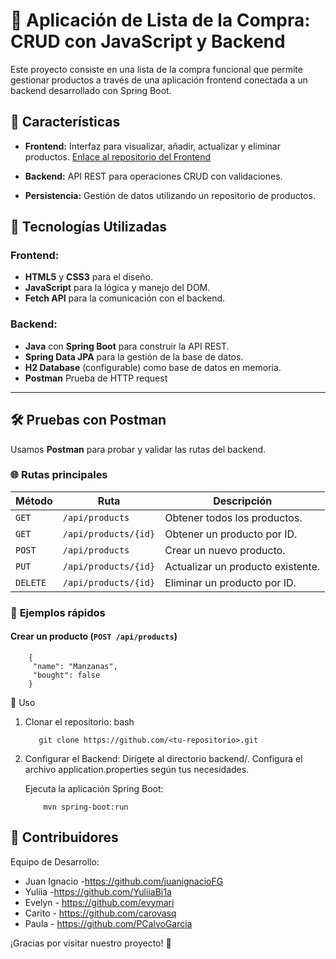 # 🛒 **Aplicación de Lista de la Compra: CRUD con JavaScript y Backend**

Este proyecto consiste en una lista de la compra funcional que permite gestionar productos a través de una aplicación frontend conectada a un backend desarrollado con Spring Boot.

## 🚀 **Características**

- **Frontend:** Interfaz para visualizar, añadir, actualizar y eliminar productos. [Enlace al repositorio del Frontend](https://github.com/LaFamiliaPaulinchi/shopping-list-frontend)

- **Backend:** API REST para operaciones CRUD con validaciones.
- **Persistencia:** Gestión de datos utilizando un repositorio de productos.

## 📝 **Tecnologías Utilizadas**

### Frontend:
- **HTML5** y **CSS3** para el diseño.
- **JavaScript** para la lógica y manejo del DOM.
- **Fetch API** para la comunicación con el backend.

### Backend:
- **Java** con **Spring Boot** para construir la API REST.
- **Spring Data JPA** para la gestión de la base de datos.
- **H2 Database** (configurable) como base de datos en memoria.
- **Postman** Prueba de  HTTP request

---


## 🛠️ **Pruebas con Postman**

Usamos **Postman** para probar y validar las rutas del backend.

### 🌐 **Rutas principales**

| Método  | Ruta                   | Descripción                          |
|---------|------------------------|--------------------------------------|
| `GET`   | `/api/products`        | Obtener todos los productos.         |
| `GET`   | `/api/products/{id}`   | Obtener un producto por ID.          |
| `POST`  | `/api/products`        | Crear un nuevo producto.             |
| `PUT`   | `/api/products/{id}`   | Actualizar un producto existente.    |
| `DELETE`| `/api/products/{id}`   | Eliminar un producto por ID.         |

### 🚀 **Ejemplos rápidos**

#### Crear un producto (`POST /api/products`)
    
        {
         "name": "Manzanas",
         "bought": false
        }


📖 Uso
1. Clonar el repositorio:
        bash
        
          git clone https://github.com/<tu-repositorio>.git
2. Configurar el Backend:
Dirígete al directorio backend/. 
Configura el archivo application.properties según tus necesidades.

    Ejecuta la aplicación Spring Boot:

           mvn spring-boot:run

## 🤝 Contribuidores

Equipo de Desarrollo:

- Juan Ignacio -https://github.com/juanignacioFG
- Yuliia  -https://github.com/YuliiaBi1a
- Evelyn - https://github.com/evymari
- Carito - https://github.com/carovasq
- Paula - https://github.com/PCalvoGarcia


¡Gracias por visitar nuestro proyecto! 🎉


